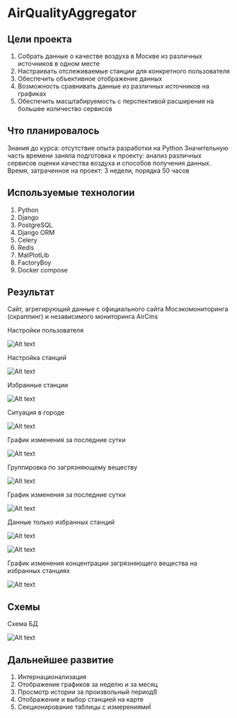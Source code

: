 # AirQualityAggregator

## Цели проекта

 1. Собрать данные о качестве воздуха в Москве из различных источников в одном месте
 2. Настраивать отслеживаемые станции для конкретного пользователя
 3. Обеспечить объективное отображение данных 
 4. Возможность сравнивать данные из различных источников на графиках
 5. Обеспечить масштабируемость с перспективой расширения на большее количество сервисов
 
 ## Что планировалось
 
 Знания до курса: отсутствие опыта разработки на Python
 Значительную часть времени заняла подготовка к проекту: анализ различных сервисов оценки качества воздуха и способов получения данных.
 Время, затраченное на проект: 3 недели, порядка 50 часов
 
 ## Используемые технологии
 
 1. Python
 2. Django
 3. PostgreSQL
 4. Django ORM
 5. Celery 
 6. Redis
 7. MatPlotLib
 8. FactoryBoy
 9. Docker compose
 
 ## Результат
 
 Сайт, агрегирующий данные с официального сайта Мосэкомониторинга (скраппинг) и независимого мониторинга AirCms
 
 Настройки пользователя
 
 ![Alt text](img/User_settings.png?raw=true)
 
 Настройка станций 
 
 ![Alt text](img/My_stations_settings_all.png?raw=true )
 
 Избранные станции 
 
 ![Alt text](img/My_stations_settings.png?raw=true)
  
  
 Ситуация в городе 
 
 ![Alt text](img/Main_screen_by_service.png?raw=true)  
 
 График изменения за последние сутки
 
 ![Alt text](img/Graph_station_substance.png?raw=true) 
 
 Группировка по загрязняющему веществу
 
 ![Alt text](img/Main_screen_by_substance.png?raw=true)  
 
 График изменения за последние сутки
 
 ![Alt text](img/Graph_by_services.png?raw=true)   
 
 Данные только избранных станций
 
 ![Alt text](img/My_stations_by_service.png?raw=true)     
 
 ![Alt text](img/My_stations_by_substance.png?raw=true)  
 
 График изменения концентрации загрязняющего вещества на избранных станциях
 
 ![Alt text](img/My_stations_graph_by_substance.png?raw=true) 
 
 ## Схемы

Схема БД

![Alt text](img/ErScheme.png?raw=true)
 
 ## Дальнейшее развитие
  1. Интернационализация
  2. Отображение графиков за неделю и за месяц
  3. Просмотр истории за произвольный периодß
  4. Отображение и выбор станцией на карте 
  5. Секционирование таблицы с измерениямиÍ